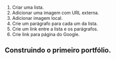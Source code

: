1. Criar uma lista.
2. Adicionar uma imagem com URL externa.
3. Adicionar imagem local.
4. Crie um parágrafo para cada um da lista.
5. Crie um link entre a lista e os parágrafos.
6. Crie link para página do Google.

## Construindo o primeiro portfólio.